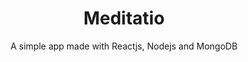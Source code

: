 <h1 align="center">Meditatio</h1>
<p align="center">A simple app made with Reactjs, Nodejs and MongoDB</p>
